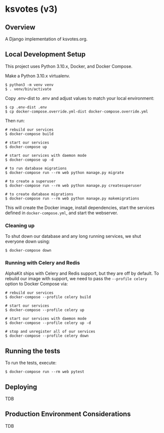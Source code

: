 # ksvotes (v3)

## Overview

A Django implementation of ksvotes.org.

## Local Development Setup

This project uses Python 3.10.x, Docker, and Docker Compose.

Make a Python 3.10.x virtualenv.

```shell
$ python3 -m venv venv
$ . venv/bin/activate
```

Copy .env-dist to .env and adjust values to match your local environment:

```shell
$ cp .env-dist .env
$ cp docker-compose.override.yml-dist docker-compose.override.yml
```

Then run:

```shell
# rebuild our services
$ docker-compose build

# start our services
$ docker-compose up

# start our services with daemon mode
$ docker-compose up -d

# to run database migrations
$ docker-compose run --rm web python manage.py migrate

# to create a superuser
$ docker-compose run --rm web python manage.py createsuperuser

# to create database migrations
$ docker-compose run --rm web python manage.py makemigrations
```

This will create the Docker image, install dependencies, start the services defined in `docker-compose.yml`, and start the webserver.

### Cleaning up

To shut down our database and any long running services, we shut everyone down using: 

```shell
$ docker-compose down
```

### Running with Celery and Redis

AlphaKit ships with Celery and Redis support, but they are off by default. To rebuild our image with support, we need to pass the `--profile celery` option to Docker Compose via:

```shell
# rebuild our services
$ docker-compose --profile celery build

# start our services
$ docker-compose --profile celery up

# start our services with daemon mode
$ docker-compose --profile celery up -d

# stop and unregister all of our services
$ docker-compose --profile celery down
```

## Running the tests

To run the tests, execute:

```shell
$ docker-compose run --rm web pytest
```

## Deploying

TDB

## Production Environment Considerations

TDB

